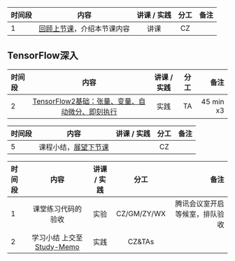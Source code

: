 |时间段 |  内容    | 讲课 / 实践     |  分工  |  备注       |
| :----- |  :--------:  |   :---------:    |    :-----:    | -----: |
|   1  |  [回顾上节课](../WW2/WW2-Plan.md)，介绍本节课内容     |  讲课    |     CZ     |      |

## TensorFlow深入

| 时间段 |       内容         | 讲课 / 实践 | 分工  | 备注 |
| :----- | :------------: | :---------: | :-----: | -----: |
|    2   | [TensorFlow2基础：张量、变量、自动微分、即刻执行](TensorFlow2-basic.md)  |    实践     |  TA   |   45 min x3    |


|时间段  |  内容    | 讲课 / 实践  |  分工  |  备注       |
| :---  |  :------:  | :----:  |    :----:    | ---: |
|   5  |  课程小结，[展望下节课](../WW4/WW4-Plan.md)       |     |  CZ |   |


|时间段     |  内容    | 讲课 / 实践     |  分工  | 备注       |
| :---      |   :----:    |   :----:    |    :----:    |       ---: |
|   1      | 课堂练习代码的验收     |  实验   |     CZ/GM/ZY/WX     |    腾讯会议室开启等候室，排队验收     |
|   2      | 学习小结 上交至[Study-Memo](../../../Memos/Study-Memo)    |  实践    |     CZ&TAs     |          |


